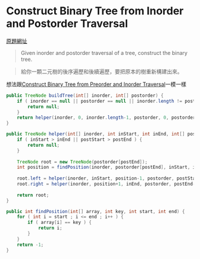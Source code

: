 # Construct Binary Tree from Inorder and Postorder Traversal

[原題網址](http://www.lintcode.com/en/problem/construct-binary-tree-from-inorder-and-postorder-traversal/)

> Given inorder and postorder traversal of a tree, construct the binary tree.

> 給你一顆二元樹的後序遍歷和後續遍歷，要把原本的樹重新構建出來。

想法跟[Construct Binary Tree from Preorder and Inorder Traversal](draft/binary_tree/construct_binary_tree_from_preorder_and_inorder_traversal.md)一模一樣


```java
public TreeNode buildTree(int[] inorder, int[] postorder) {
    if ( inorder == null || postorder == null || inorder.length != postorder.length ) {
        return null;
    }
    return helper(inorder, 0, inorder.length-1, postorder, 0, postorder.length-1);
}

public TreeNode helper(int[] inorder, int inStart, int inEnd, int[] postorder, int postStart, int postEnd) {
    if ( inStart > inEnd || postStart > postEnd ) {
        return null;
    }
    
    TreeNode root = new TreeNode(postorder[postEnd]);
    int position = findPosition(inorder, postorder[postEnd], inStart, inEnd);
    
    root.left = helper(inorder, inStart, position-1, postorder, postStart, postStart+position-inStart-1);
    root.right = helper(inorder, position+1, inEnd, postorder, postEnd-inEnd+position, postEnd-1);
    
    return root;
}

public int findPosition(int[] array, int key, int start, int end) {
    for ( int i = start ; i <= end ; i++ ) {
        if ( array[i] == key ) {
            return i;
        }
    }
    return -1;
}
```

